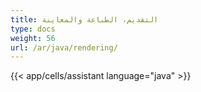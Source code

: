 ```yaml
---
title: التقديم، الطباعة والمعاينة
type: docs
weight: 56
url: /ar/java/rendering/
---
```


{{< app/cells/assistant language="java" >}}

